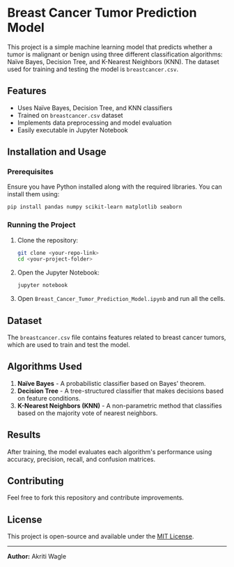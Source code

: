 # Breast Cancer Tumor Prediction Model

This project is a simple machine learning model that predicts whether a tumor is malignant or benign using three different classification algorithms: Naïve Bayes, Decision Tree, and K-Nearest Neighbors (KNN). The dataset used for training and testing the model is `breastcancer.csv`.

## Features
- Uses Naïve Bayes, Decision Tree, and KNN classifiers
- Trained on `breastcancer.csv` dataset
- Implements data preprocessing and model evaluation
- Easily executable in Jupyter Notebook

## Installation and Usage
### Prerequisites
Ensure you have Python installed along with the required libraries. You can install them using:

```bash
pip install pandas numpy scikit-learn matplotlib seaborn
```

### Running the Project
1. Clone the repository:
   ```bash
   git clone <your-repo-link>
   cd <your-project-folder>
   ```
2. Open the Jupyter Notebook:
   ```bash
   jupyter notebook
   ```
3. Open `Breast_Cancer_Tumor_Prediction_Model.ipynb` and run all the cells.

## Dataset
The `breastcancer.csv` file contains features related to breast cancer tumors, which are used to train and test the model.

## Algorithms Used
1. **Naïve Bayes** - A probabilistic classifier based on Bayes' theorem.
2. **Decision Tree** - A tree-structured classifier that makes decisions based on feature conditions.
3. **K-Nearest Neighbors (KNN)** - A non-parametric method that classifies based on the majority vote of nearest neighbors.

## Results
After training, the model evaluates each algorithm's performance using accuracy, precision, recall, and confusion matrices.

## Contributing
Feel free to fork this repository and contribute improvements.

## License
This project is open-source and available under the [MIT License](LICENSE).

---
**Author:** Akriti Wagle

